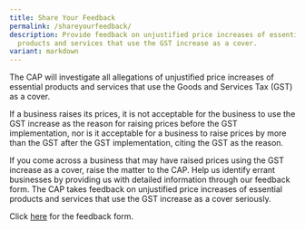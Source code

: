 ```yaml
---
title: Share Your Feedback
permalink: /shareyourfeedback/
description: Provide feedback on unjustified price increases of essential
  products and services that use the GST increase as a cover.
variant: markdown
---
```

The CAP will investigate all allegations of unjustified price increases of essential products and services that use the Goods and Services Tax (GST) as a cover. 

If a business raises its prices, it is not acceptable for the business to use the GST increase as the reason for raising prices before the GST implementation, nor is it acceptable for a business to raise prices by more than the GST after the GST implementation, citing the GST as the reason.

If you come across a business that may have raised prices using the GST increase as a cover, raise the matter to the CAP. Help us identify errant businesses by providing us with detailed information through our feedback form. The CAP takes feedback on unjustified price increases of essential products and services that use the GST increase as a cover seriously.

Click <a href="https://form.gov.sg/6819692824bf85595035229b" target="_blank">here</a> for the feedback form.